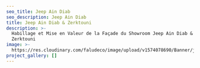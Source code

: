 ```yaml
---
seo_title: Jeep Ain Diab
seo_description: Jeep Ain Diab
title: Jeep Ain Diab & Zerktouni
description: >-
  Habillage et Mise en Valeur de la Façade du Showroom Jeep Ain Diab & Jeep
  Zerktouni
image: >-
  https://res.cloudinary.com/faludeco/image/upload/v1574078690/Banner/jeep_dljvky.jpg
project_gallery: []
---
```


